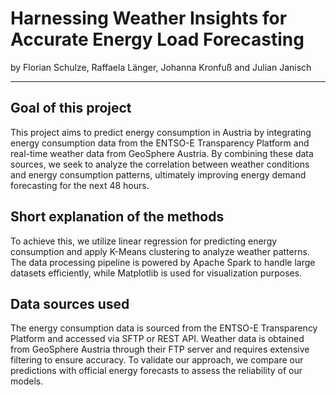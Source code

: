 # Harnessing Weather Insights for Accurate Energy Load Forecasting

by Florian Schulze, Raffaela Länger, Johanna Kronfuß and Julian Janisch

------------

## Goal of this project
This project aims to predict energy consumption in Austria by integrating energy consumption data from the ENTSO-E Transparency Platform and real-time weather data from GeoSphere Austria. By combining these data sources, we seek to analyze the correlation between weather conditions and energy consumption patterns, ultimately improving energy demand forecasting for the next 48 hours.

## Short explanation of the methods
To achieve this, we utilize linear regression for predicting energy consumption and apply K-Means clustering to analyze weather patterns. The data processing pipeline is powered by Apache Spark to handle large datasets efficiently, while Matplotlib is used for visualization purposes.

## Data sources used
The energy consumption data is sourced from the ENTSO-E Transparency Platform and accessed via SFTP or REST API. Weather data is obtained from GeoSphere Austria through their FTP server and requires extensive filtering to ensure accuracy. To validate our approach, we compare our predictions with official energy forecasts to assess the reliability of our models.
